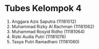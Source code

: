 # Tubes Kelompok 4
1. Anggara Azis Saputra (11181012)
2. Muhammad Rizky Al Rachman (11181062)
3. Muhammad Rosyid Ridho (11181064)
4. Rizki Audia Putri (11181076)
5. Tasya Putri Ramadhani (11181080)
